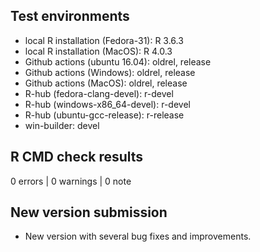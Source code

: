 ## Test environments
* local R installation (Fedora-31): R 3.6.3
* local R installation (MacOS): R 4.0.3
* Github actions (ubuntu 16.04): oldrel, release
* Github actions (Windows): oldrel, release
* Github actions (MacOS): oldrel, release
* R-hub (fedora-clang-devel): r-devel
* R-hub (windows-x86_64-devel): r-devel
* R-hub (ubuntu-gcc-release): r-release
* win-builder: devel

## R CMD check results

0 errors | 0 warnings | 0 note
## New version submission

* New version with several bug fixes and improvements.